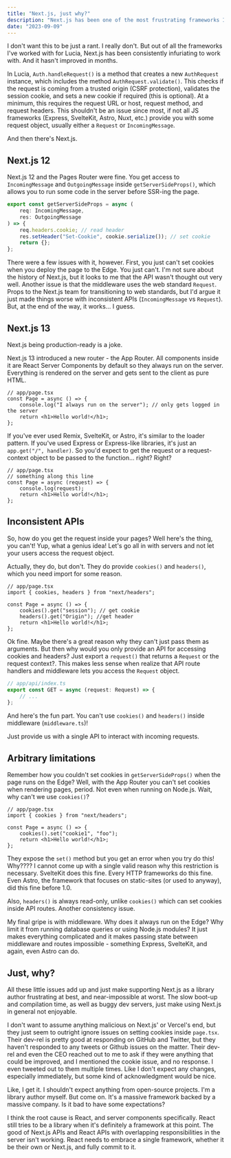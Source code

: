 ```yaml
---
title: "Next.js, just why?"
description: "Next.js has been one of the most frustrating frameworks I've ever worked with."
date: "2023-09-09"
---
```


I don't want this to be just a rant. I really don't. But out of all the frameworks I've worked with for Lucia, Next.js has been consistently infuriating to work with. And it hasn't improved in months.

In Lucia, `Auth.handleRequest()` is a method that creates a new `AuthRequest` instance, which includes the method `AuthRequest.validate()`. This checks if the request is coming from a trusted origin (CSRF protection), validates the session cookie, and sets a new cookie if required (this is optional). At a minimum, this requires the request URL or host, request method, and request headers. This shouldn't be an issue since most, if not all JS frameworks (Express, SvelteKit, Astro, Nuxt, etc.) provide you with some request object, usually either a `Request` or `IncomingMessage`.

And then there's Next.js.

## Next.js 12

Next.js 12 and the Pages Router were fine. You get access to `IncomingMessage` and `OutgoingMessage` inside `getServerSideProps()`, which allows you to run some code in the server before SSR-ing the page.

```ts
export const getServerSideProps = async (
	req: IncomingMessage,
	res: OutgoingMessage
) => {
	req.headers.cookie; // read header
	res.setHeader("Set-Cookie", cookie.serialize()); // set cookie
	return {};
};
```

There were a few issues with it, however. First, you just can't set cookies when you deploy the page to the Edge. You just can't. I'm not sure about the history of Next.js, but it looks to me that the API wasn't thought out very well. Another issue is that the middleware uses the web standard `Request`. Props to the Next.js team for transitioning to web standards, but I'd argue it just made things worse with inconsistent APIs (`IncomingMessage` vs `Request`). But, at the end of the way, it works... I guess.

## Next.js 13

Next.js being production-ready is a joke.

Next.js 13 introduced a new router - the App Router. All components inside it are React Server Components by default so they always run on the server. Everything is rendered on the server and gets sent to the client as pure HTML.

```tsx
// app/page.tsx
const Page = async () => {
	console.log("I always run on the server"); // only gets logged in the server
	return <h1>Hello world!</h1>;
};
```

If you've ever used Remix, SvelteKit, or Astro, it's similar to the loader pattern. If you've used Express or Express-like libraries, it's just an `app.get("/", handler)`. So you'd expect to get the request or a request-context object to be passed to the function... right? Right?

```tsx
// app/page.tsx
// something along this line
const Page = async (request) => {
	console.log(request);
	return <h1>Hello world!</h1>;
};
```

## Inconsistent APIs

So, how do you get the request inside your pages? Well here's the thing, you can't! Yup, what a genius idea! Let's go all in with servers and not let your users access the request object.

Actually, they do, but don't. They do provide `cookies()` and `headers()`, which you need import for some reason.

```tsx
// app/page.tsx
import { cookies, headers } from "next/headers";

const Page = async () => {
	cookies().get("session"); // get cookie
	headers().get("Origin"); //get header
	return <h1>Hello world!</h1>;
};
```

Ok fine. Maybe there's a great reason why they can't just pass them as arguments. But then why would you only provide an API for accessing cookies and headers? Just export a `request()` that returns a `Request` or the request context?. This makes less sense when realize that API route handlers and middleware lets you access the `Request` object.

```ts
// app/api/index.ts
export const GET = async (request: Request) => {
	// ...
};
```

And here's the fun part. You can't use `cookies()` and `headers()` inside middleware (`middleware.ts`)!

Just provide us with a single API to interact with incoming requests.

## Arbitrary limitations

Remember how you couldn't set cookies in `getServerSideProps()` when the page runs on the Edge? Well, with the App Router you can't set cookies when rendering pages, period. Not even when running on Node.js. Wait, why can't we use `cookies()`?

```tsx
// app/page.tsx
import { cookies } from "next/headers";

const Page = async () => {
	cookies().set("cookie1", "foo");
	return <h1>Hello world!</h1>;
};
```

They expose the `set()` method but you get an error when you try do this! Why???? I cannot come up with a single valid reason why this restriction is necessary. SvelteKit does this fine. Every HTTP frameworks do this fine. Even Astro, the framework that focuses on static-sites (or used to anyway), did this fine before 1.0.

Also, `headers()` is always read-only, unlike `cookies()` which can set cookies inside API routes. Another consistency issue.

My final gripe is with middleware. Why does it always run on the Edge? Why limit it from running database queries or using Node.js modules? It just makes everything complicated and it makes passing state between middleware and routes impossible - something Express, SvelteKit, and again, even Astro can do.

## Just, why?

All these little issues add up and just make supporting Next.js as a library author frustrating at best, and near-impossible at worst. The slow boot-up and compilation time, as well as buggy dev servers, just make using Next.js in general not enjoyable.

I don't want to assume anything malicious on Next.js' or Vercel's end, but they just seem to outright ignore issues on setting cookies inside `page.tsx`. Their dev-rel is pretty good at responding on GitHub and Twitter, but they haven't responded to any tweets or Github issues on the matter. Their dev-rel and even the CEO reached out to me to ask if they were anything that could be improved, and I mentioned the cookie issue, and no response. I even tweeted out to them multiple times. Like I don't expect any changes, especially immediately, but some kind of acknowledgment would be nice.

Like, I get it. I shouldn't expect anything from open-source projects. I'm a library author myself. But come on. It's a massive framework backed by a massive company. Is it bad to have some expectations?

I think the root cause is React, and server components specifically. React still tries to be a library when it's definitely a framework at this point. The good of Next.js APIs and React APIs with overlapping responsibilities in the server isn't working. React needs to embrace a single framework, whether it be their own or Next.js, and fully commit to it.
